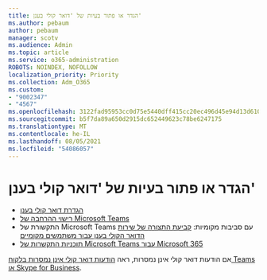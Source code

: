 ```yaml
---
title: הגדר או פתור בעיות של 'דואר קולי בענן'
ms.author: pebaum
author: pebaum
manager: scotv
ms.audience: Admin
ms.topic: article
ms.service: o365-administration
ROBOTS: NOINDEX, NOFOLLOW
localization_priority: Priority
ms.collection: Adm_O365
ms.custom:
- "9002347"
- "4567"
ms.openlocfilehash: 3122fad95953cc0d75e5440dff415cc20ec496d45e94d13d6102d6f5659b332c
ms.sourcegitcommit: b5f7da89a650d2915dc652449623c78be6247175
ms.translationtype: MT
ms.contentlocale: he-IL
ms.lasthandoff: 08/05/2021
ms.locfileid: "54086057"
---
```

# <a name="set-up-or-troubleshoot-cloud-voicemail"></a>הגדר או פתור בעיות של 'דואר קולי בענן'

- [הגדרת דואר קולי בענן](https://docs.microsoft.com/microsoftteams/set-up-phone-system-voicemail) 
- [רישוי ההרחבה של Microsoft Teams](https://docs.microsoft.com/microsoftteams/teams-add-on-licensing/microsoft-teams-add-on-licensing) 
- התקשורת של Microsoft Teams עם סביבות מקומיות: [קביעת התצורה של שירות הדואר הקולי בענן עבור משתמשים מקומיים](https://docs.microsoft.com/skypeforbusiness/hybrid/configure-cloud-voicemail) 
- [תוכניות התקשרות של Microsoft Teams עבור Microsoft 365](https://docs.microsoft.com//microsoftteams/calling-plans-for-office-365) 

אם הודעות דואר קולי אינן נמסרות, ראה [הודעות דואר קולי אינן נמסרות בלקוח Teams או Skype for Business](https://docs.microsoft.com/SkypeForBusiness/troubleshoot/hybrid-phone-system/voicemails-not-delivered).